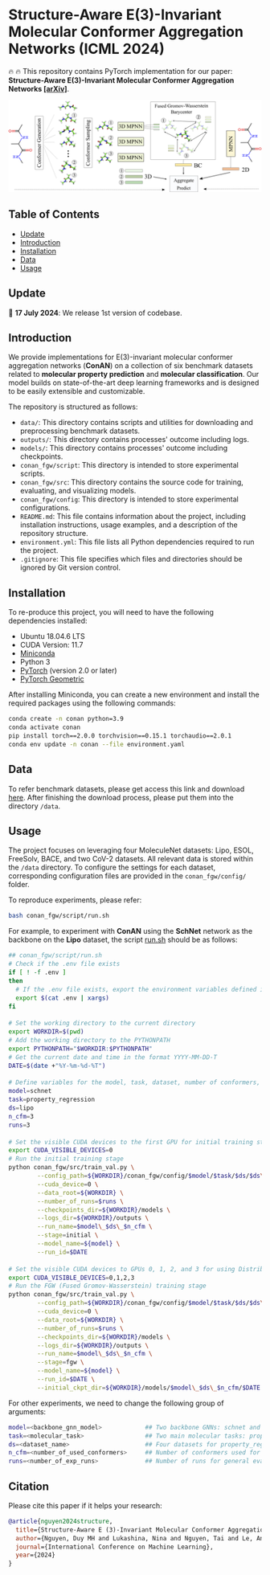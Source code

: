 # Structure-Aware E(3)-Invariant Molecular Conformer Aggregation Networks (ICML 2024)
:fire: :fire: This repository contains PyTorch implementation for our paper: **Structure-Aware E(3)-Invariant Molecular Conformer Aggregation Networks [[arXiv]](https://arxiv.org/abs/2402.01975)**.

![Overview figure](figs/ala.png)

## Table of Contents

- [Update](#update)
- [Introduction](#introduction)
- [Installation](#installation)
- [Data](#data)
- [Usage](#usage)

## Update
:mega: **17 July 2024**: We release 1st version of codebase.

## Introduction
We provide implementations for E(3)-invariant molecular conformer aggregation networks (**ConAN**) on a collection of six benchmark datasets related to **molecular property prediction** and **molecular classification**. Our model builds on state-of-the-art deep learning frameworks and is designed to be easily extensible and customizable.

The repository is structured as follows:

- ```data/```: This directory contains scripts and utilities for downloading and preprocessing benchmark datasets.
- ```outputs/```: This directory contains processes' outcome including logs.
- ```models/```: This directory contains processes' outcome including checkpoints.
- ```conan_fgw/script```: This directory is intended to store experimental scripts.
- ```conan_fgw/src```: This directory contains the source code for training, evaluating, and visualizing models.
- ```conan_fgw/config```: This directory is intended to store experimental configurations.
- ```README.md```: This file contains information about the project, including installation instructions, usage examples, and a description of the repository structure.
- ```environment.yml```: This file lists all Python dependencies required to run the project.
- ```.gitignore```: This file specifies which files and directories should be ignored by Git version control.

## Installation

To re-produce this project, you will need to have the following dependencies installed:
- Ubuntu 18.04.6 LTS
- CUDA Version: 11.7
- [Miniconda](https://docs.conda.io/en/latest/miniconda.html)
- Python 3
- [PyTorch](https://pytorch.org/) (version 2.0 or later)
- [PyTorch Geometric](https://pytorch-geometric.readthedocs.io/en/latest/)

After installing Miniconda, you can create a new environment and install the required packages using the following commands:

```bash
conda create -n conan python=3.9
conda activate conan
pip install torch==2.0.0 torchvision==0.15.1 torchaudio==2.0.1
conda env update -n conan --file environment.yaml
```

## Data
To refer benchmark datasets, please get access this link and download [here](https://mega.nz/folder/X9VEXb7D#xv6fXIon_00tgevNMZn73A).
After finishing the download process, please put them into the directory ```/data```.

## Usage
The project focuses on leveraging four MoleculeNet datasets: Lipo, ESOL, FreeSolv, BACE, and two CoV-2 datasets. All relevant data is stored within the ```/data``` directory. To configure the settings for each dataset, corresponding configuration files are provided in the ```conan_fgw/config/``` folder.

To reproduce experiments, please refer:
```bash
bash conan_fgw/script/run.sh
```

For example, to experiment with **ConAN** using the **SchNet** network as the backbone on the **Lipo** dataset, the script [run.sh](./conan_fgw/script/run.sh) should be as follows:

```bash
## conan_fgw/script/run.sh
# Check if the .env file exists
if [ ! -f .env ]
then
  # If the .env file exists, export the environment variables defined in it
  export $(cat .env | xargs)
fi

# Set the working directory to the current directory
export WORKDIR=$(pwd)
# Add the working directory to the PYTHONPATH
export PYTHONPATH="$WORKDIR:$PYTHONPATH"
# Get the current date and time in the format YYYY-MM-DD-T
DATE=$(date +"%Y-%m-%d-%T")

# Define variables for the model, task, dataset, number of conformers, and number of runs
model=schnet                      
task=property_regression
ds=lipo
n_cfm=3
runs=3

# Set the visible CUDA devices to the first GPU for initial training stage
export CUDA_VISIBLE_DEVICES=0
# Run the initial training stage
python conan_fgw/src/train_val.py \
        --config_path=${WORKDIR}/conan_fgw/config/$model/$task/$ds/$ds\_$n_cfm.yaml \
        --cuda_device=0 \
        --data_root=${WORKDIR} \
        --number_of_runs=$runs \
        --checkpoints_dir=${WORKDIR}/models \
        --logs_dir=${WORKDIR}/outputs \
        --run_name=$model\_$ds\_$n_cfm \
        --stage=initial \
        --model_name=${model} \
        --run_id=$DATE

# Set the visible CUDA devices to GPUs 0, 1, 2, and 3 for using Distributed Data Parallel
export CUDA_VISIBLE_DEVICES=0,1,2,3
# Run the FGW (Fused Gromov-Wasserstein) training stage
python conan_fgw/src/train_val.py \
        --config_path=${WORKDIR}/conan_fgw/config/$model/$task/$ds/$ds\_$n_cfm\_bc.yaml \
        --cuda_device=0 \
        --data_root=${WORKDIR} \
        --number_of_runs=$runs \
        --checkpoints_dir=${WORKDIR}/models \
        --logs_dir=${WORKDIR}/outputs \
        --run_name=$model\_$ds\_$n_cfm \
        --stage=fgw \
        --model_name=${model} \
        --run_id=$DATE \
        --initial_ckpt_dir=${WORKDIR}/models/$model\_$ds\_$n_cfm/$DATE
```

For other experiments, we need to change the following group of arguments:

```bash
model=<backbone_gnn_model>            ## Two backbone GNNs: schnet and visnet                      
task=<molecular_task>                 ## Two main molecular tasks: property_regression and classification
ds=<dataset_name>                     ## Four datasets for property_regression and two datasets for classification tasks
n_cfm=<number_of_used_conformers>     ## Number of conformers used for extraction by 3D message passing networks
runs=<number_of_exp_runs>             ## Number of runs for general evaluation
```

## Citation
Please cite this paper if it helps your research:
```bibtex
@article{nguyen2024structure,
  title={Structure-Aware E (3)-Invariant Molecular Conformer Aggregation Networks},
  author={Nguyen, Duy MH and Lukashina, Nina and Nguyen, Tai and Le, An T and Nguyen, TrungTin and Ho, Nhat and Peters, Jan and Sonntag, Daniel and Zaverkin, Viktor and Niepert, Mathias},
  journal={International Conference on Machine Learning},
  year={2024}
}
```
